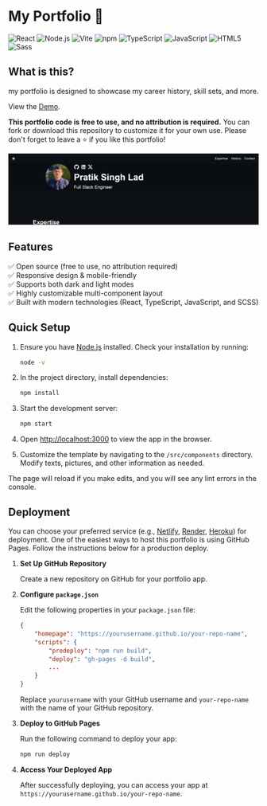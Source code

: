 # My Portfolio 🚀

![React](https://img.shields.io/badge/React-20232A?style=for-the-badge&logo=react&logoColor=61DAFB) ![Node.js](https://img.shields.io/badge/Node%20js-339933?style=for-the-badge&logo=nodedotjs&logoColor=white) ![Vite](https://img.shields.io/badge/Vite-646CFF?style=for-the-badge&logo=Vite&logoColor=yellow)
 ![npm](https://img.shields.io/badge/npm-CB3837?style=for-the-badge&logo=npm&logoColor=white) ![TypeScript](https://img.shields.io/badge/typescript-%23007ACC.svg?style=for-the-badge&logo=typescript&logoColor=white) ![JavaScript](https://img.shields.io/badge/JavaScript-323330?style=for-the-badge&logo=javascript&logoColor=F7DF1E) ![HTML5](https://img.shields.io/badge/HTML5-E34F26?style=for-the-badge&logo=html5&logoColor=white) ![Sass](https://img.shields.io/badge/Sass-CC6699?style=for-the-badge&logo=sass&logoColor=white)

## What is this?

my portfolio is designed to showcase my career history, skill sets, and more.

View the [Demo](https://pratiksinghlad.github.io/my-portfolio/).

**This portfolio code is free to use, and no attribution is required.** You can fork or download this repository to customize it for your own use. Please don't forget to leave a ⭐ if you like this portfolio!

![screenshot](/public/images/screenshot.jpg)

## Features

✅ Open source (free to use, no attribution required)  
✅ Responsive design & mobile-friendly  
✅ Supports both dark and light modes  
✅ Highly customizable multi-component layout  
✅ Built with modern technologies (React, TypeScript, JavaScript, and SCSS)  

## Quick Setup

1. Ensure you have [Node.js](https://nodejs.org/) installed. Check your installation by running:

    ```bash
    node -v
    ```

2. In the project directory, install dependencies:

    ```bash
    npm install
    ```

3. Start the development server:

    ```bash
    npm start
    ```

4. Open [http://localhost:3000](http://localhost:3000) to view the app in the browser.

5. Customize the template by navigating to the `/src/components` directory. Modify texts, pictures, and other information as needed.

The page will reload if you make edits, and you will see any lint errors in the console.

## Deployment

You can choose your preferred service (e.g., [Netlify](https://www.netlify.com/), [Render](https://render.com/), [Heroku](https://www.heroku.com/)) for deployment. One of the easiest ways to host this portfolio is using GitHub Pages. Follow the instructions below for a production deploy.

1. **Set Up GitHub Repository**

    Create a new repository on GitHub for your portfolio app.

2. **Configure `package.json`**

    Edit the following properties in your `package.json` file:

    ```json
    {
        "homepage": "https://yourusername.github.io/your-repo-name",
        "scripts": {
            "predeploy": "npm run build",
            "deploy": "gh-pages -d build",
            ...
        }
    }
    ```

    Replace `yourusername` with your GitHub username and `your-repo-name` with the name of your GitHub repository.

3. **Deploy to GitHub Pages**

    Run the following command to deploy your app:

    ```bash
    npm run deploy
    ```

4. **Access Your Deployed App**

    After successfully deploying, you can access your app at `https://yourusername.github.io/your-repo-name`.